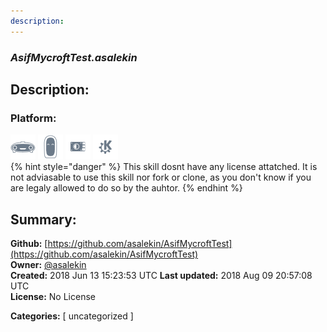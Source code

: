 ```yaml
---
description: 
---
```


### _AsifMycroftTest.asalekin_  
## Description:  
  
  
  
### Platform:  
 ![Mark I](../.gitbook/assets/mark-1-icon.png)  ![Mark II](../.gitbook/assets/mark-2-icon.png)  ![Picroft](../.gitbook/assets/picroft-icon.png)  ![plasmoid](../.gitbook/assets/kde.png)   
{% hint style="danger" %}
This skill dosnt have any license attatched. It is not adviasable to use this skill nor fork or clone, as you don't know if you are legaly allowed to do so by the auhtor.
{% endhint %}
  
## Summary:  
**Github:** [https://github.com/asalekin/AsifMycroftTest](https://github.com/asalekin/AsifMycroftTest)  
**Owner:** [@asalekin](https://github.com/asalekin)  
**Created:** 2018 Jun 13 15:23:53 UTC  **Last updated:** 2018 Aug 09 20:57:08 UTC  
**License:** No License  
  
**Categories:** [ uncategorized ]   
